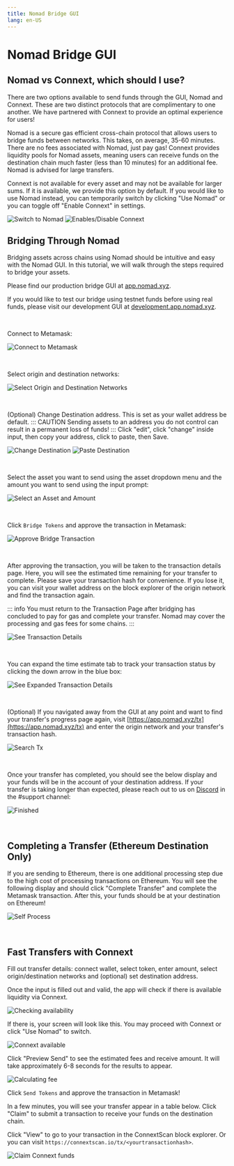 ```yaml
---
title: Nomad Bridge GUI
lang: en-US
---
```


# Nomad Bridge GUI

## Nomad vs Connext, which should I use?

There are two options available to send funds through the GUI, Nomad and Connext. These are two distinct protocols that are complimentary to one another. We have partnered with Connext to provide an optimal experience for users!

Nomad is a secure gas efficient cross-chain protocol that allows users to bridge funds between networks. This takes, on average, 35-60 minutes. There are no fees associated with Nomad, just pay gas! Connext provides liquidity pools for Nomad assets, meaning users can receive funds on the destination chain much faster (less than 10 minutes) for an additional fee. Nomad is advised for large transfers.

Connext is not available for every asset and may not be available for larger sums. If it is available, we provide this option by default. If you would like to use Nomad instead, you can temporarily switch by clicking "Use Nomad" or you can toggle off "Enable Connext" in settings.

![Switch to Nomad](../tutorials/bridge-gui/use-nomad.png)
![Enables/Disable Connext](../tutorials/bridge-gui/enable-connext.png)

## Bridging Through Nomad

Bridging assets across chains using Nomad should be intuitive and easy with the Nomad GUI. In this tutorial, we will walk through the steps required to bridge your assets.

Please find our production bridge GUI at [app.nomad.xyz](https://app.nomad.xyz/).

If you would like to test our bridge using testnet funds before using real funds, please visit our development GUI at [development.app.nomad.xyz](https://development.app.nomad.xyz/).

<br>

Connect to Metamask:

![Connect to Metamask](../tutorials/bridge-gui/connect-metamask.png)

<br>

Select origin and destination networks:

![Select Origin and Destination Networks](../tutorials/bridge-gui/choose-networks.png)

<br>

(Optional) Change Destination address. This is set as your wallet address be default. ::: CAUTION Sending assets to an address you do not control can result in a permanent loss of funds! ::: Click "edit", click "change" inside input, then copy your address, click to paste, then Save.

![Change Destination](../tutorials/bridge-gui/change-dest-1.png)
![Paste Destination](../tutorials/bridge-gui/change-dest-2.png)

<br>

Select the asset you want to send using the asset dropdown menu and the amount you want to send using the input prompt:

![Select an Asset and Amount](../tutorials/bridge-gui/select-asset-amount.png)

<br>

Click `Bridge Tokens` and approve the transaction in Metamask:

![Approve Bridge Transaction](../tutorials/bridge-gui/approve-send-tx.png)

<br>

After approving the transaction, you will be taken to the transaction details page. Here, you will see the estimated time remaining for your transfer to complete. Please save your transaction hash for convenience. If you lose it, you can visit your wallet address on the block explorer of the origin network and find the transaction again.

::: info
You must return to the Transaction Page after bridging has concluded to pay for gas and complete your transfer. Nomad may cover the processing and gas fees for some chains.
:::

![See Transaction Details](../tutorials/bridge-gui/tx-hash-page.png)

<br>

You can expand the time estimate tab to track your transaction status by clicking the down arrow in the blue box:

![See Expanded Transaction Details](../tutorials/bridge-gui/tx-hash-page-expanded.png)

<br>

(Optional) If you navigated away from the GUI at any point and want to find your transfer's progress page again, visit [https://app.nomad.xyz/tx](https://app.nomad.xyz/tx) and enter the origin network and your transfer's transaction hash.

![Search Tx](../tutorials/bridge-gui/search-tx.png)

<br>

Once your transfer has completed, you should see the below display and your funds will be in the account of your destination address. If your transfer is taking longer than expected, please reach out to us on [Discord](https://discord.gg/RurtmJApqm) in the #support channel:

![Finished](../tutorials/bridge-gui/tx-finished.png)

<br>

## Completing a Transfer (Ethereum Destination Only)

If you are sending to Ethereum, there is one additional processing step due to the high cost of processing transactions on Ethereum. You will see the following display and should click "Complete Transfer" and complete the Metamask transaction. After this, your funds should be at your destination on Ethereum!

![Self Process](../tutorials/bridge-gui/self-process.png)

<br>

## Fast Transfers with Connext

Fill out transfer details: connect wallet, select token, enter amount, select origin/destination networks and (optional) set destination address.

Once the input is filled out and valid, the app will check if there is available liquidity via Connext.

![Checking availability](../tutorials/bridge-gui/checking-connext.png)

If there is, your screen will look like this. You may proceed with Connext or click "Use Nomad" to switch.

![Connext available](../tutorials/bridge-gui/connext-available.png)

Click "Preview Send" to see the estimated fees and receive amount. It will take approximately 6-8 seconds for the results to appear.

![Calculating fee](../tutorials/bridge-gui/calculating-fees.png)

Click `Send Tokens` and approve the transaction in Metamask!

In a few minutes, you will see your transfer appear in a table below. Click "Claim" to submit a transaction to receive your funds on the destination chain.

Click "View" to go to your transaction in the ConnextScan block explorer. Or you can visit `https://connextscan.io/tx/<yourtransactionhash>`.

![Claim Connext funds](../tutorials/bridge-gui/connext-claim.png)
